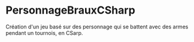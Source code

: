 # PersonnageBrauxCSharp
Création d'un jeu basé sur des personnage qui se battent avec des armes pendant un tournois, en CSarp.
